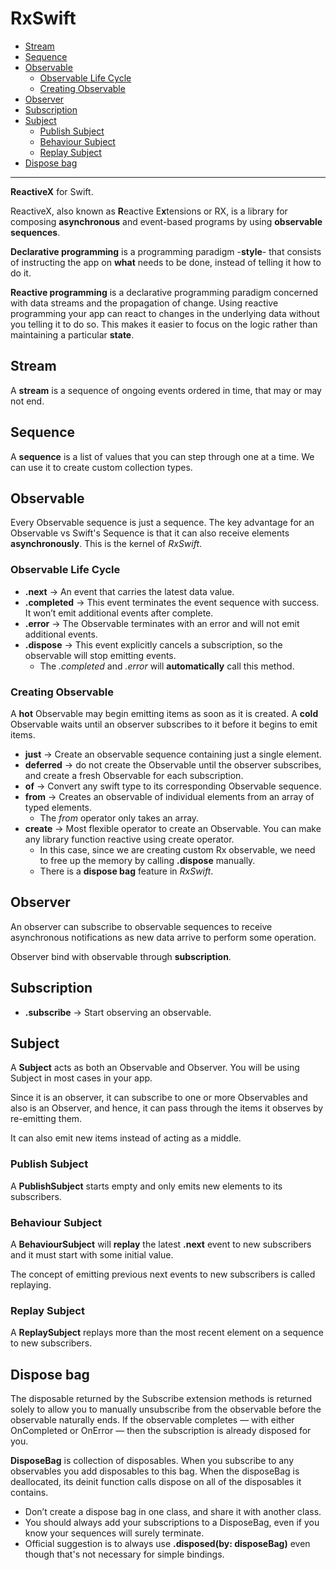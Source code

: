 # RxSwift

* [Stream](#stream)
* [Sequence](#sequence)
* [Observable](#observable)
  - [Observable Life Cycle](#observable-life-cycle)
  - [Creating Observable](#creating-observable)
* [Observer](#observer)
* [Subscription](#subscription)
* [Subject](#subject)
  - [Publish Subject](#publish-subject)
  - [Behaviour Subject](#behaviour-subject)
  - [Replay Subject](#replay-subject)
* [Dispose bag](#dispose-bag)

---

**ReactiveX** for Swift.

ReactiveX, also known as **R**eactive E**x**tensions or RX, is a library for composing **asynchronous** and event-based programs by using **observable sequences**.

**Declarative programming** is a programming paradigm -**style**- that consists of instructing the app on **what** needs to be done, instead of telling it how to do it.

**Reactive programming** is a declarative programming paradigm concerned with data streams and the propagation of change. Using reactive programming your app can react to changes in the underlying data without you telling it to do so. This makes it easier to focus on the logic rather than maintaining a particular **state**.

## Stream

A **stream** is a sequence of ongoing events ordered in time, that may or may not end.

## Sequence

A **sequence** is a list of values that you can step through one at a time. We can use it to create custom collection types.

## Observable

Every Observable sequence is just a sequence. The key advantage for an Observable vs Swift's Sequence is that it can also receive elements **asynchronously**. This is the kernel of *RxSwift*.

### Observable Life Cycle

- **.next** → An event that carries the latest data value.
- **.completed** → This event terminates the event sequence with success. It won’t emit additional events after complete.
- **.error** → The Observable terminates with an error and will not emit additional events.
- **.dispose** → This event explicitly cancels a subscription, so the observable will stop emitting events.
    - The *.completed* and *.error* will **automatically** call this method.

### Creating Observable

A **hot** Observable may begin emitting items as soon as it is created. A **cold** Observable waits until an observer subscribes to it before it begins to emit items.

- **just** → Create an observable sequence containing just a single element.
- **deferred** → do not create the Observable until the observer subscribes, and create a fresh Observable for each subscription.
- **of** → Convert any swift type to its corresponding Observable sequence.
- **from** → Creates an observable of individual elements from an array of typed elements.
    - The *from* operator only takes an array.
- **create** → Most flexible operator to create an Observable. You can make any library function reactive using create operator.
    - In this case, since we are creating custom Rx observable, we need to free up the memory by calling **.dispose** manually.
    - There is a **dispose bag** feature in *RxSwift*.

## Observer

An observer can subscribe to observable sequences to receive asynchronous notifications as new data arrive to perform some operation.

Observer bind with observable through **subscription**.

## Subscription

- **.subscribe** → Start observing an observable.

## Subject

A **Subject** acts as both an Observable and Observer. You will be using Subject in most cases in your app.

Since it is an observer, it can subscribe to one or more Observables and also is an Observer, and hence, it can pass through the items it observes by re-emitting them.

It can also emit new items instead of acting as a middle.

### Publish Subject

A **PublishSubject** starts empty and only emits new elements to its subscribers.

### Behaviour Subject

A **BehaviourSubject** will **replay** the latest **.next** event to new subscribers and it must start with some initial value.

The concept of emitting previous next events to new subscribers is called replaying.

### Replay Subject

A **ReplaySubject** replays more than the most recent element on a sequence to new subscribers.

## Dispose bag

The disposable returned by the Subscribe extension methods is returned solely to allow you to manually unsubscribe from the observable before the observable naturally ends. If the observable completes — with either OnCompleted or OnError — then the subscription is already disposed for you.

**DisposeBag** is collection of disposables. When you subscribe to any observables you add disposables to this bag. When the disposeBag is deallocated, its deinit function calls dispose on all of the disposables it contains.

- Don’t create a dispose bag in one class, and share it with another class.
- You should always add your subscriptions to a DisposeBag, even if you know your sequences will surely terminate.
- Official suggestion is to always use **.disposed(by: disposeBag)** even though that's not necessary for simple bindings.
